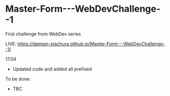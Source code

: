 # Master-Form---WebDevChallenge--1
First challenge from WebDev series

LIVE: https://damian-stachura.github.io/Master-Form---WebDevChallenge--1/

17.04

- Updated code and added all prefixed

To be done:
- TBC
